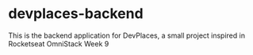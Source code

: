 # devplaces-backend

This is the backend application for DevPlaces, a small project inspired in Rocketseat OmniStack Week 9